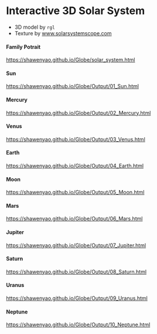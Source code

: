 # Interactive 3D Solar System

* 3D model by `rgl`
* Texture by www.solarsystemscope.com

#### Family Potrait
https://shawenyao.github.io/Globe/solar_system.html

#### Sun
https://shawenyao.github.io/Globe/Output/01_Sun.html

#### Mercury
https://shawenyao.github.io/Globe/Output/02_Mercury.html

#### Venus
https://shawenyao.github.io/Globe/Output/03_Venus.html

#### Earth
https://shawenyao.github.io/Globe/Output/04_Earth.html

#### Moon
https://shawenyao.github.io/Globe/Output/05_Moon.html

#### Mars
https://shawenyao.github.io/Globe/Output/06_Mars.html

#### Jupiter
https://shawenyao.github.io/Globe/Output/07_Jupiter.html

#### Saturn
https://shawenyao.github.io/Globe/Output/08_Saturn.html

#### Uranus
https://shawenyao.github.io/Globe/Output/09_Uranus.html

#### Neptune
https://shawenyao.github.io/Globe/Output/10_Neptune.html

